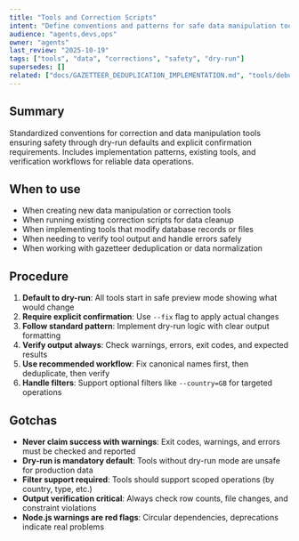 ```yaml
---
title: "Tools and Correction Scripts"
intent: "Define conventions and patterns for safe data manipulation tools with dry-run defaults"
audience: "agents,devs,ops"
owner: "agents"
last_review: "2025-10-19"
tags: ["tools", "data", "corrections", "safety", "dry-run"]
supersedes: []
related: ["docs/GAZETTEER_DEDUPLICATION_IMPLEMENTATION.md", "tools/debug/README.md"]
---
```


## Summary
Standardized conventions for correction and data manipulation tools ensuring safety through dry-run defaults and explicit confirmation requirements. Includes implementation patterns, existing tools, and verification workflows for reliable data operations.

## When to use
- When creating new data manipulation or correction tools
- When running existing correction scripts for data cleanup
- When implementing tools that modify database records or files
- When needing to verify tool output and handle errors safely
- When working with gazetteer deduplication or data normalization

## Procedure
1. **Default to dry-run**: All tools start in safe preview mode showing what would change
2. **Require explicit confirmation**: Use `--fix` flag to apply actual changes
3. **Follow standard pattern**: Implement dry-run logic with clear output formatting
4. **Verify output always**: Check warnings, errors, exit codes, and expected results
5. **Use recommended workflow**: Fix canonical names first, then deduplicate, then verify
6. **Handle filters**: Support optional filters like `--country=GB` for targeted operations

## Gotchas
- **Never claim success with warnings**: Exit codes, warnings, and errors must be checked and reported
- **Dry-run is mandatory default**: Tools without dry-run mode are unsafe for production data
- **Filter support required**: Tools should support scoped operations (by country, type, etc.)
- **Output verification critical**: Always check row counts, file changes, and constraint violations
- **Node.js warnings are red flags**: Circular dependencies, deprecations indicate real problems